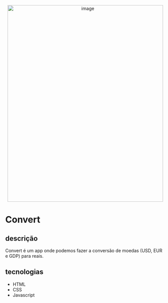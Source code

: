 <p align="center">
  <img width="490" height="619" alt="image" src="https://github.com/user-attachments/assets/1711430d-da15-4459-810a-da799f85fdf0" />
</p>

# Convert

## descrição

Convert é um app onde podemos fazer a conversão de moedas (USD, EUR e GDP) para reais.

## tecnologias

* HTML 
* CSS 
* Javascript
